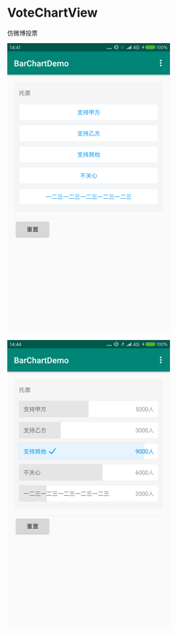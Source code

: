 # VoteChartView

仿微博投票

![image1](https://github.com/tianmeng0111/VoteChartView/blob/master/1.png)

![image2](https://github.com/tianmeng0111/VoteChartView/blob/master/2.png)
